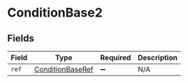 # ConditionBase2


## Fields

| Field                                                       | Type                                                        | Required                                                    | Description                                                 |
| ----------------------------------------------------------- | ----------------------------------------------------------- | ----------------------------------------------------------- | ----------------------------------------------------------- |
| `ref`                                                       | [ConditionBaseRef](../../models/shared/conditionbaseref.md) | :heavy_minus_sign:                                          | N/A                                                         |